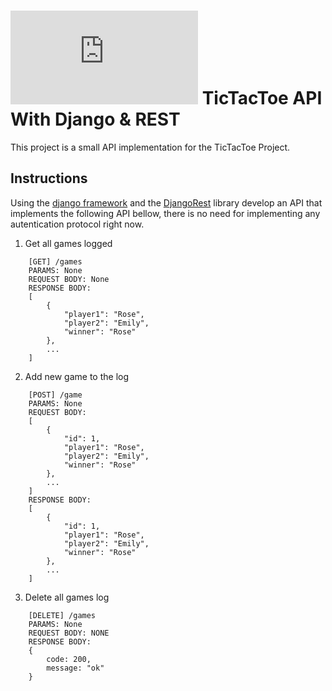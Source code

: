 # ![alt text](https://assets.breatheco.de/apis/img/images.php?blob&random&cat=icon&tags=breathecode,32) TicTacToe API With Django & REST

This project is a small API implementation for the TicTacToe Project.

## Instructions

Using the [django framework](https://www.djangoproject.com/) and the [DjangoRest](http://www.django-rest-framework.org/) library develop an API that implements the following API bellow, there is no need for implementing any autentication protocol right now.

1. Get all games logged
```
	[GET] /games
	PARAMS: None
	REQUEST BODY: None
	RESPONSE BODY:
	[
		{
			"player1": "Rose",
			"player2": "Emily",
			"winner": "Rose"
		},
		...
	]
```
2. Add new game to the log
```
	[POST] /game
	PARAMS: None
	REQUEST BODY:
	[
		{
			"id": 1,
			"player1": "Rose",
			"player2": "Emily",
			"winner": "Rose"
		},
		...
	]
	RESPONSE BODY:
	[
		{
			"id": 1,
			"player1": "Rose",
			"player2": "Emily",
			"winner": "Rose"
		},
		...
	]
```
3. Delete all games log
```
	[DELETE] /games
	PARAMS: None
	REQUEST BODY: NONE
	RESPONSE BODY:
	{
		code: 200,
		message: "ok"
	}
```
